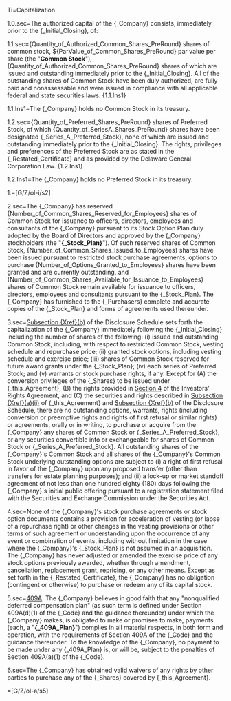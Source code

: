 Ti=Capitalization

1.0.sec=The authorized capital of the {_Company} consists, immediately prior to the {_Initial_Closing}, of:

1.1.sec={Quantity_of_Authorized_Common_Shares_PreRound} shares of common stock, ${ParValue_of_Common_Shares_PreRound} par value per share (the "<strong>Common Stock</strong>"), {Quantity_of_Authorized_Common_Shares_PreRound} shares of which are issued and outstanding immediately prior to the {_Initial_Closing}. All of the outstanding shares of Common Stock have been duly authorized, are fully paid and nonassessable and were issued in compliance with all applicable federal and state securities laws. {1.1.Ins1} 

1.1.Ins1=The {_Company} holds no Common Stock in its treasury.

1.2.sec={Quantity_of_Preferred_Shares_PreRound} shares of Preferred Stock, of which {Quantity_of_SeriesA_Shares_PreRound} shares have been designated {_Series_A_Preferred_Stock}, none of which are issued and outstanding immediately prior to the {_Initial_Closing}. The rights, privileges and preferences of the Preferred Stock are as stated in the {_Restated_Certificate} and as provided by the Delaware General Corporation Law. {1.2.Ins1}

1.2.Ins1=The {_Company} holds no Preferred Stock in its treasury.

1.=[G/Z/ol-i/s2]

2.sec=The {_Company} has reserved {Number_of_Common_Shares_Reserved_for_Employees} shares of Common Stock for issuance to officers, directors, employees and consultants of the {_Company} pursuant to its Stock Option Plan duly adopted by the Board of Directors and approved by the {_Company} stockholders (the "<strong>{_Stock_Plan}</strong>"). Of such reserved shares of Common Stock, {Number_of_Common_Shares_Issued_to_Employees} shares have been issued pursuant to restricted stock purchase agreements, options to purchase {Number_of_Options_Granted_to_Employees} shares have been granted and are currently outstanding, and {Number_of_Common_Shares_Available_for_Issuance_to_Employees} shares of Common Stock remain available for issuance to officers, directors, employees and consultants pursuant to the {_Stock_Plan}. The {_Company} has furnished to the {_Purchasers} complete and accurate copies of the {_Stock_Plan} and forms of agreements used thereunder.

3.sec=<u>Subsection </u><u>{Xref}(b)</u> of the Disclosure Schedule sets forth the capitalization of the {_Company} immediately following the {_Initial_Closing} including the number of shares of the following: (i) issued and outstanding Common Stock, including, with respect to restricted Common Stock, vesting schedule and repurchase price; (ii) granted stock options, including vesting schedule and exercise price; (iii) shares of Common Stock reserved for future award grants under the {_Stock_Plan}; (iv) each series of Preferred Stock; and (v) warrants or stock purchase rights, if any. Except for (A) the conversion privileges of the {_Shares} to be issued under {_this_Agreement}, (B) the rights provided in <u>Section 4</u> of the Investors' Rights Agreement, and (C) the securities and rights described in <u>Subsection </u><u>{Xref}(a)(ii)</u> of {_this_Agreement} and <u>Subsection </u><u>{Xref}(b)</u> of the Disclosure Schedule, there are no outstanding options, warrants, rights (including conversion or preemptive rights and rights of first refusal or similar rights) or agreements, orally or in writing, to purchase or acquire from the {_Company} any shares of Common Stock or {_Series_A_Preferred_Stock}, or any securities convertible into or exchangeable for shares of Common Stock or {_Series_A_Preferred_Stock}. All outstanding shares of the {_Company}'s Common Stock and all shares of the {_Company}'s Common Stock underlying outstanding options are subject to (i) a right of first refusal in favor of the {_Company} upon any proposed transfer (other than transfers for estate planning purposes); and (ii) a lock-up or market standoff agreement of not less than one hundred eighty (180) days following the {_Company}'s initial public offering pursuant to a registration statement filed with the Securities and Exchange Commission under the Securities Act.

4.sec=None of the {_Company}'s stock purchase agreements or stock option documents contains a provision for acceleration of vesting (or lapse of a repurchase right) or other changes in the vesting provisions or other terms of such agreement or understanding upon the occurrence of any event or combination of events, including without limitation in the case where the {_Company}'s {_Stock_Plan} is not assumed in an acquisition. The {_Company} has never adjusted or amended the exercise price of any stock options previously awarded, whether through amendment, cancellation, replacement grant, repricing, or any other means. Except as set forth in the {_Restated_Certificate}, the {_Company} has no obligation (contingent or otherwise) to purchase or redeem any of its capital stock.

5.sec=<u>409A</u>. The {_Company} believes in good faith that any "nonqualified deferred compensation plan" (as such term is defined under Section 409A(d)(1) of the {_Code} and the guidance thereunder) under which the {_Company} makes, is obligated to make or promises to make, payments (each, a "<strong>{_409A_Plan}</strong>") complies in all material respects, in both form and operation, with the requirements of Section 409A of the {_Code} and the guidance thereunder. To the knowledge of  the {_Company}, no payment to be made under any {_409A_Plan} is, or will be, subject to the penalties of Section 409A(a)(1) of the {_Code}.

6.sec=The {_Company} has obtained valid waivers of any rights by other parties to purchase any of the {_Shares} covered by {_this_Agreement}.

=[G/Z/ol-a/s5]
